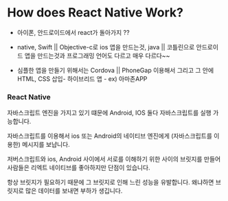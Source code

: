 # How does React Native Work?

* 아이폰, 안드로이드에서 react가 돌아가지 ?? 
* native, Swift || Objective-c로 ios 앱을 만드는것, 
java || 코틀린으로 안드로이드 앱을 만드는것과 프로그래밍 언어도 다르고 매우 다르다~~

* 심플한 앱을 만들기 위해서는 Cordova || PhoneGap 이용해서 그리고 그 안에 HTML, CSS 삽입- 하이브리드 앱 - ex) 아마존APP

### React Native

자바스크립트 엔진을 가지고 있기 떄문에 Android, IOS 둘다 자바스크립트를 실행 가능합니다.

자바스크립트를 이용해서 ios 또는 Android의 네이티브 엔진에게 (자바스크립트를 이용한) 메시지를 보냡니다.

저버스크립트와  ios, Android 사이에서 서로를 이해하기 위한 사이의 브릿지를 만들어 사람들은 리엑트 네이티브를 좋아하지만 단점이 있습니다. 

항상 브릿지가 필요하기 때문에 그 브릿지로 인해 느린 성능을 유발합니다. 왜냐하면 브릿지로 많은 데이터를 보내면 부하가 생깁니다.